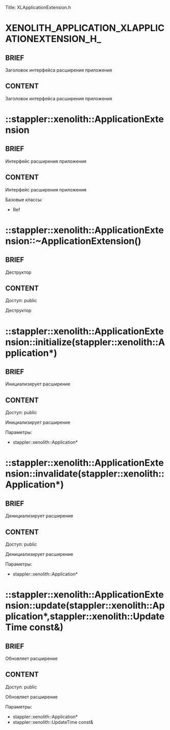 Title: XLApplicationExtension.h


# XENOLITH_APPLICATION_XLAPPLICATIONEXTENSION_H_

## BRIEF

Заголовок интерфейса расширения приложения

## CONTENT

Заголовок интерфейса расширения приложения


# ::stappler::xenolith::ApplicationExtension

## BRIEF

Интерфейс расширения приложения

## CONTENT

Интерфейс расширения приложения

Базовые классы:
* Ref


# ::stappler::xenolith::ApplicationExtension::~ApplicationExtension()

## BRIEF

Деструктор

## CONTENT

Доступ: public

Деструктор


# ::stappler::xenolith::ApplicationExtension::initialize(stappler::xenolith::Application*)

## BRIEF

Инициализирует расширение

## CONTENT

Доступ: public

Инициализирует расширение

Параметры:
* stappler::xenolith::Application*


# ::stappler::xenolith::ApplicationExtension::invalidate(stappler::xenolith::Application*)

## BRIEF

Денициализирует расширение

## CONTENT

Доступ: public

Денициализирует расширение

Параметры:
* stappler::xenolith::Application*


# ::stappler::xenolith::ApplicationExtension::update(stappler::xenolith::Application*,stappler::xenolith::UpdateTime const&)

## BRIEF

Обновляет расширение

## CONTENT

Доступ: public

Обновляет расширение

Параметры:
* stappler::xenolith::Application*
* stappler::xenolith::UpdateTime const&
